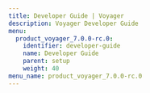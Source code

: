 ```yaml
---
title: Developer Guide | Voyager
description: Voyager Developer Guide
menu:
  product_voyager_7.0.0-rc.0:
    identifier: developer-guide
    name: Developer Guide
    parent: setup
    weight: 40
menu_name: product_voyager_7.0.0-rc.0
---
```

